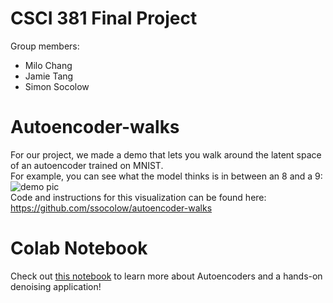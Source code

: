 # CSCI 381 Final Project

Group members:
- Milo Chang
- Jamie Tang
- Simon Socolow

# Autoencoder-walks
For our project, we made a demo that lets you walk around the latent space of an autoencoder trained on MNIST.  
For example, you can see what the model thinks is in between an 8 and a 9:  ![demo pic](https://raw.githubusercontent.com/ssocolow/autoencoder-walks/main/demo.png)  
Code and instructions for this visualization can be found here: https://github.com/ssocolow/autoencoder-walks


# Colab Notebook
Check out [this notebook](https://colab.research.google.com/drive/1NO2SWRJuDORHOaEoKRQSfw_ZRa-XtuG8?usp=sharing) to learn more about Autoencoders and a hands-on denoising application!
